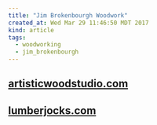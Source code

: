 ```yaml
---
title: "Jim Brokenbourgh Woodwork"
created_at: Wed Mar 29 11:46:50 MDT 2017
kind: article
tags:
  - woodworking
  - jim_brokenbourgh
---
```


<h2>
  <a href="http://artisticwoodstudio.com/introduction.php" target="_blank">artisticwoodstudio.com</a>
</h2>

<h2>
  <a href="http://lumberjocks.com/a1Jim" target="_blank">lumberjocks.com</a>
</h2>

<!--
html boilerplate
<a href="" target="_blank"></a>
<img src="" width="400px">
<ul>
  <li></li>
</ul>
<pre>
</pre>
<pre><code>
</code></pre>
-->
